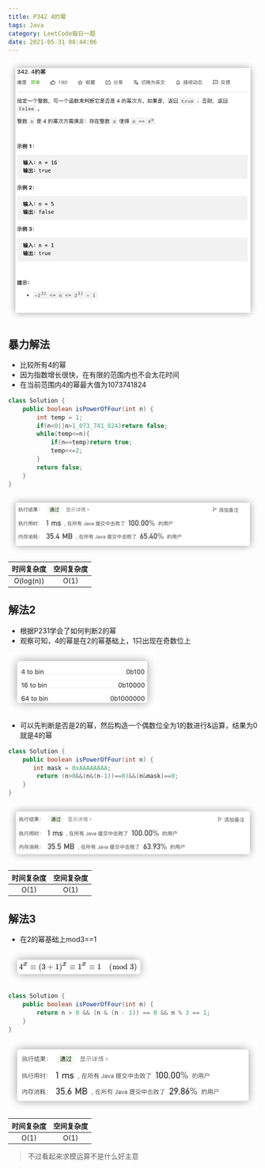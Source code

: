 ```yaml
---
title: P342 4的幂
tags: Java
category: LeetCode每日一题
date: 2021-05-31 08:44:06
---
```


<!-- more -->

![image-20210531084501880](https://raw.githubusercontent.com/C1EYE/figureBed/main/img/20210531084501.png)

## 暴力解法

- 比较所有4的幂
- 因为指数增长很快，在有限的范围内也不会太花时间
- 在当前范围内4的幂最大值为1073741824



```java
class Solution {
    public boolean isPowerOfFour(int n) {
        int temp = 1;
        if(n<0||n>1_073_741_824)return false;
        while(temp<=n){
            if(n==temp)return true;
            temp<<=2;
        }
        return false;
    }
}
```

![image-20210531084628803](https://raw.githubusercontent.com/C1EYE/figureBed/main/img/20210531084628.png)

| 时间复杂度 | 空间复杂度 |
| :--------: | :--------: |
| O(log(n))  |    O(1)    |

## 解法2

- 根据P231学会了如何判断2的幂
- 观察可知，4的幂是在2的幂基础上，1只出现在奇数位上

<img src="https://raw.githubusercontent.com/C1EYE/figureBed/main/img/20210531094515.png" alt="image-20210531094515734" style="zoom:50%;" />

- 可以先判断是否是2的幂，然后构造一个偶数位全为1的数进行&运算，结果为0就是4的幂

```java
class Solution {
    public boolean isPowerOfFour(int n) {
       int mask = 0xAAAAAAAA;
		return (n>0&&(n&(n-1))==0)&&(n&mask)==0;
    }
}
```

![image-20210531094027740](https://raw.githubusercontent.com/C1EYE/figureBed/main/img/20210531094027.png)

| 时间复杂度 | 空间复杂度 |
| :--------: | :--------: |
|    O(1)    |    O(1)    |

## 解法3

- 在2的幂基础上mod3==1

<img src="https://raw.githubusercontent.com/C1EYE/figureBed/main/img/20210531095811.png" alt="image-20210531095811839" style="zoom:50%;" />

```java
class Solution {
    public boolean isPowerOfFour(int n) {
        return n > 0 && (n & (n - 1)) == 0 && n % 3 == 1;
    }
}
```

![image-20210531095605718](https://raw.githubusercontent.com/C1EYE/figureBed/main/img/20210531095605.png)

| 时间复杂度 | 空间复杂度 |
| :--------: | :--------: |
|    O(1)    |    O(1)    |

> 不过看起来求模运算不是什么好主意

